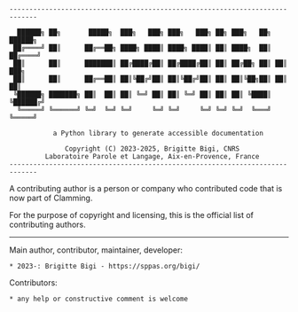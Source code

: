 
```
-----------------------------------------------------------------------------

  ██████╗ ██╗       █████╗  ███╗   ███╗ ███╗   ███╗ ██╗ ███╗   ██╗  ██████╗
 ██╔════╝ ██║      ██╔══██╗ ████╗ ████║ ████╗ ████║ ██║ ████╗  ██║ ██╔════╝
 ██║      ██║      ███████║ ██╔████╔██║ ██╔████╔██║ ██║ ██╔██╗ ██║ ██║  ███╗
 ██║      ██║      ██╔══██║ ██║╚██╔╝██║ ██║╚██╔╝██║ ██║ ██║╚██╗██║ ██║   ██║
 ╚██████╗ ███████╗ ██║  ██║ ██║ ╚═╝ ██║ ██║ ╚═╝ ██║ ██║ ██║ ╚████║ ╚██████╔╝
  ╚═════╝ ╚══════╝ ╚═╝  ╚═╝ ╚═╝     ╚═╝ ╚═╝     ╚═╝ ╚═╝ ╚═╝  ╚═══╝  ╚═════╝

           a Python library to generate accessible documentation

              Copyright (C) 2023-2025, Brigitte Bigi, CNRS
         Laboratoire Parole et Langage, Aix-en-Provence, France
-----------------------------------------------------------------------------

```

A contributing author is a person or company who contributed code that
is now part of Clamming.

For the purpose of copyright and licensing, this is the official list
of contributing authors.

-------------------------------------------------------------------------

Main author, contributor, maintainer, developer:

    * 2023-: Brigitte Bigi - https://sppas.org/bigi/

Contributors:

    * any help or constructive comment is welcome
